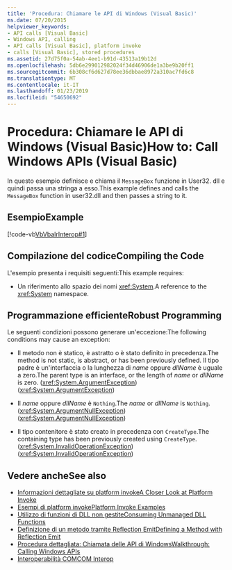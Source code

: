 ```yaml
---
title: 'Procedura: Chiamare le API di Windows (Visual Basic)'
ms.date: 07/20/2015
helpviewer_keywords:
- API calls [Visual Basic]
- Windows API, calling
- API calls [Visual Basic], platform invoke
- calls [Visual Basic], stored procedures
ms.assetid: 27d75f0a-54ab-4ee1-b91d-43513a19b12d
ms.openlocfilehash: 5db6e299012982024f34d46906de1a3be9b20ff1
ms.sourcegitcommit: 6b308cf6d627d78ee36dbbae8972a310ac7fd6c8
ms.translationtype: MT
ms.contentlocale: it-IT
ms.lasthandoff: 01/23/2019
ms.locfileid: "54650692"
---
```

# <a name="how-to-call-windows-apis-visual-basic"></a><span data-ttu-id="b3425-102">Procedura: Chiamare le API di Windows (Visual Basic)</span><span class="sxs-lookup"><span data-stu-id="b3425-102">How to: Call Windows APIs (Visual Basic)</span></span>
<span data-ttu-id="b3425-103">In questo esempio definisce e chiama il `MessageBox` funzione in User32. dll e quindi passa una stringa a esso.</span><span class="sxs-lookup"><span data-stu-id="b3425-103">This example defines and calls the `MessageBox` function in user32.dll and then passes a string to it.</span></span>  
  
## <a name="example"></a><span data-ttu-id="b3425-104">Esempio</span><span class="sxs-lookup"><span data-stu-id="b3425-104">Example</span></span>  
 [!code-vb[VbVbalrInterop#1](../../../visual-basic/programming-guide/com-interop/codesnippet/VisualBasic/how-to-call-windows-apis_1.vb)]  
  
## <a name="compiling-the-code"></a><span data-ttu-id="b3425-105">Compilazione del codice</span><span class="sxs-lookup"><span data-stu-id="b3425-105">Compiling the Code</span></span>  
 <span data-ttu-id="b3425-106">L'esempio presenta i requisiti seguenti:</span><span class="sxs-lookup"><span data-stu-id="b3425-106">This example requires:</span></span>  
  
-   <span data-ttu-id="b3425-107">Un riferimento allo spazio dei nomi <xref:System>.</span><span class="sxs-lookup"><span data-stu-id="b3425-107">A reference to the <xref:System> namespace.</span></span>  
  
## <a name="robust-programming"></a><span data-ttu-id="b3425-108">Programmazione efficiente</span><span class="sxs-lookup"><span data-stu-id="b3425-108">Robust Programming</span></span>  
 <span data-ttu-id="b3425-109">Le seguenti condizioni possono generare un'eccezione:</span><span class="sxs-lookup"><span data-stu-id="b3425-109">The following conditions may cause an exception:</span></span>  
  
-   <span data-ttu-id="b3425-110">Il metodo non è statico, è astratto o è stato definito in precedenza.</span><span class="sxs-lookup"><span data-stu-id="b3425-110">The method is not static, is abstract, or has been previously defined.</span></span> <span data-ttu-id="b3425-111">Il tipo padre è un'interfaccia o la lunghezza di *name* oppure *dllName* è uguale a zero.</span><span class="sxs-lookup"><span data-stu-id="b3425-111">The parent type is an interface, or the length of *name* or *dllName* is zero.</span></span> <span data-ttu-id="b3425-112">(<xref:System.ArgumentException>)</span><span class="sxs-lookup"><span data-stu-id="b3425-112">(<xref:System.ArgumentException>)</span></span>  
  
-   <span data-ttu-id="b3425-113">Il *name* oppure *dllName* è `Nothing`.</span><span class="sxs-lookup"><span data-stu-id="b3425-113">The *name* or *dllName* is `Nothing`.</span></span> <span data-ttu-id="b3425-114">(<xref:System.ArgumentNullException>)</span><span class="sxs-lookup"><span data-stu-id="b3425-114">(<xref:System.ArgumentNullException>)</span></span>  
  
-   <span data-ttu-id="b3425-115">Il tipo contenitore è stato creato in precedenza con `CreateType`.</span><span class="sxs-lookup"><span data-stu-id="b3425-115">The containing type has been previously created using `CreateType`.</span></span> <span data-ttu-id="b3425-116">(<xref:System.InvalidOperationException>)</span><span class="sxs-lookup"><span data-stu-id="b3425-116">(<xref:System.InvalidOperationException>)</span></span>  
  
## <a name="see-also"></a><span data-ttu-id="b3425-117">Vedere anche</span><span class="sxs-lookup"><span data-stu-id="b3425-117">See also</span></span>

- [<span data-ttu-id="b3425-118">Informazioni dettagliate su platform invoke</span><span class="sxs-lookup"><span data-stu-id="b3425-118">A Closer Look at Platform Invoke</span></span>](../../../framework/interop/consuming-unmanaged-dll-functions.md#a-closer-look-at-platform-invoke)
- [<span data-ttu-id="b3425-119">Esempi di platform invoke</span><span class="sxs-lookup"><span data-stu-id="b3425-119">Platform Invoke Examples</span></span>](../../../framework/interop/platform-invoke-examples.md)
- [<span data-ttu-id="b3425-120">Utilizzo di funzioni di DLL non gestite</span><span class="sxs-lookup"><span data-stu-id="b3425-120">Consuming Unmanaged DLL Functions</span></span>](../../../framework/interop/consuming-unmanaged-dll-functions.md)
- [<span data-ttu-id="b3425-121">Definizione di un metodo tramite Reflection Emit</span><span class="sxs-lookup"><span data-stu-id="b3425-121">Defining a Method with Reflection Emit</span></span>](https://msdn.microsoft.com/library/84fd3bf6-628f-41aa-83d9-b990cf926e81)
- [<span data-ttu-id="b3425-122">Procedura dettagliata: Chiamata delle API di Windows</span><span class="sxs-lookup"><span data-stu-id="b3425-122">Walkthrough: Calling Windows APIs</span></span>](../../../visual-basic/programming-guide/com-interop/walkthrough-calling-windows-apis.md)
- [<span data-ttu-id="b3425-123">Interoperabilità COM</span><span class="sxs-lookup"><span data-stu-id="b3425-123">COM Interop</span></span>](../../../visual-basic/programming-guide/com-interop/index.md)
